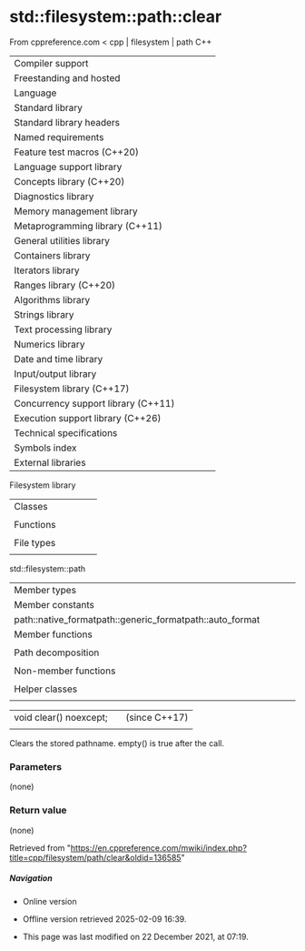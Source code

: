 # std::filesystem::path::clear

From cppreference.com
< cpp‎ | filesystem‎ | path
C++

|  |  |  |  |  |
| --- | --- | --- | --- | --- |
| Compiler support | | | | |
| Freestanding and hosted | | | | |
| Language | | | | |
| Standard library | | | | |
| Standard library headers | | | | |
| Named requirements | | | | |
| Feature test macros (C++20) | | | | |
| Language support library | | | | |
| Concepts library (C++20) | | | | |
| Diagnostics library | | | | |
| Memory management library | | | | |
| Metaprogramming library (C++11) | | | | |
| General utilities library | | | | |
| Containers library | | | | |
| Iterators library | | | | |
| Ranges library (C++20) | | | | |
| Algorithms library | | | | |
| Strings library | | | | |
| Text processing library | | | | |
| Numerics library | | | | |
| Date and time library | | | | |
| Input/output library | | | | |
| Filesystem library (C++17) | | | | |
| Concurrency support library (C++11) | | | | |
| Execution support library (C++26) | | | | |
| Technical specifications | | | | |
| Symbols index | | | | |
| External libraries | | | | |

Filesystem library

|  |  |  |  |  |
| --- | --- | --- | --- | --- |
| Classes | | | | |
| |  |  |  |  |  | | --- | --- | --- | --- | --- | | filesystem::path | | | | | | filesystem::filesystem_error | | | | | | filesystem::directory_entry | | | | | | filesystem::directory_iterator | | | | | | filesystem::recursive_directory_iterator | | | | | | filesystem::file_status | | | | | | filesystem::space_info | | | | | | |  |  |  |  |  | | --- | --- | --- | --- | --- | | filesystem::file_type | | | | | | filesystem::file_time_type | | | | | | filesystem::perms | | | | | | filesystem::perm_options | | | | | | filesystem::copy_options | | | | | | filesystem::directory_options | | | | | |
| Functions | | | | |
| |  |  |  |  |  | | --- | --- | --- | --- | --- | | filesystem::absolute | | | | | | filesystem::canonicalfilesystem::weakly_canonical | | | | | | filesystem::relativefilesystem::proximate | | | | | | filesystem::copy | | | | | | filesystem::copy_file | | | | | | filesystem::copy_symlink | | | | | | filesystem::create_directory filesystem::create_directories | | | | | | filesystem::create_hard_link | | | | | | filesystem::create_symlink filesystem::create_directory_symlink | | | | | | filesystem::current_path | | | | | | filesystem::temp_directory_path | | | | | | |  |  |  |  |  | | --- | --- | --- | --- | --- | | filesystem::exists | | | | | | filesystem::equivalent | | | | | | filesystem::file_size | | | | | | filesystem::hard_link_count | | | | | | filesystem::last_write_time | | | | | | filesystem::permissions | | | | | | filesystem::read_symlink | | | | | | filesystem::remove filesystem::remove_all | | | | | | filesystem::rename | | | | | | filesystem::resize_file | | | | | | filesystem::space | | | | | | filesystem::status filesystem::symlink_status | | | | | |
| File types | | | | |
| |  |  |  |  |  | | --- | --- | --- | --- | --- | | filesystem::is_block_file | | | | | | filesystem::is_character_file | | | | | | filesystem::is_directory | | | | | | filesystem::is_empty | | | | | | filesystem::status_known | | | | | | |  |  |  |  |  | | --- | --- | --- | --- | --- | | filesystem::is_fifo | | | | | | filesystem::is_other | | | | | | filesystem::is_regular_file | | | | | | filesystem::is_socket | | | | | | filesystem::is_symlink | | | | | |

std::filesystem::path

|  |  |  |  |  |
| --- | --- | --- | --- | --- |
| Member types | | | | |
| Member constants | | | | |
| path::native_formatpath::generic_formatpath::auto_format | | | | |
| Member functions | | | | |
| |  |  |  |  |  | | --- | --- | --- | --- | --- | | path::path | | | | | | path::~path | | | | | | path::operator= | | | | | | path::assign | | | | | | path::appendpath::operator/= | | | | | | path::concatpath::operator+= | | | | | | ****path::clear**** | | | | | | path::make_preferred | | | | | | path::remove_filename | | | | | | path::replace_filename | | | | | | path::replace_extension | | | | | | path::swap | | | | | | path::compare | | | | | | path::beginpath::end | | | | | | |  |  |  |  |  | | --- | --- | --- | --- | --- | | path::c_strpath::nativepath::operator string_type | | | | | | path::stringpath::u8stringpath::u16stringpath::u32stringpath::wstring | | | | | | path::generic_stringpath::generic_u8stringpath::generic_u16stringpath::generic_u32stringpath::generic_wstring | | | | | | path::lexically_normalpath::lexically_relativepath::lexically_proximate | | | | | |  | | | | | |
| Path decomposition | | | | |
| |  |  |  |  |  | | --- | --- | --- | --- | --- | | path::root_name | | | | | | path::root_directory | | | | | | path::root_path | | | | | | path::relative_path | | | | | | path::parent_path | | | | | | path::filename | | | | | | path::stem | | | | | | path::extension | | | | | | path::empty | | | | | |  | | | | | | |  |  |  |  |  | | --- | --- | --- | --- | --- | | path::has_root_pathpath::has_root_namepath::has_root_directorypath::has_relative_pathpath::has_parent_pathpath::has_filenamepath::has_stempath::has_extension | | | | | | path::is_absolutepath::is_relative | | | | | |
| Non-member functions | | | | |
| |  |  |  |  |  | | --- | --- | --- | --- | --- | | operator==operator!=operator<operator<=operator>operator>=operator<=>(until C++20)(until C++20)(until C++20)(until C++20)(until C++20)(C++20) | | | | | | |  |  |  |  |  | | --- | --- | --- | --- | --- | | operator/ | | | | | | operator<<operator>> | | | | | | swap(std::filesystem::path) | | | | | | hash_value | | | | | | u8path | | | | | |
| Helper classes | | | | |
| |  |  |  |  |  | | --- | --- | --- | --- | --- | | hash<std::filesystem::path> | | | | | | |  |  |  |  |  | | --- | --- | --- | --- | --- | | formatter<std::filesystem::path>(C++26) | | | | | |

|  |  |  |
| --- | --- | --- |
| void clear() noexcept; |  | (since C++17) |
|  |  |  |

Clears the stored pathname. empty() is true after the call.

### Parameters

(none)

### Return value

(none)

Retrieved from "<https://en.cppreference.com/mwiki/index.php?title=cpp/filesystem/path/clear&oldid=136585>"

##### Navigation

- Online version
- Offline version retrieved 2025-02-09 16:39.

- This page was last modified on 22 December 2021, at 07:19.